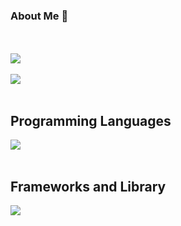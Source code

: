 ### About Me 👋

<br /><br />
![](https://github-profile-summary-cards.vercel.app/api/cards/profile-details?username=kaikojima05&theme=react)
<br /><br />
![](https://github-readme-stats.vercel.app/api/top-langs?username=kaikojim05&show_icons=true&locale=en&layout=compact)
<br /><br />
## Programming Languages

<img src="https://skillicons.dev/icons?i=html,css,js,typescript,python,php," /> <br /><br />

## Frameworks and Library

<img src="https://skillicons.dev/icons?i=react,next,vue,nuxt,nodejs,express,flask,fastapi,laravel,wordpress" /> <br /><br />

